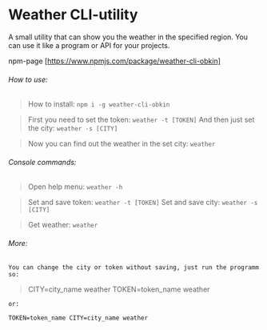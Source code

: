 # Weather CLI-utility

A small utility that can show you the weather in the specified region.
You can use it like a program or API for your projects.

npm-page [https://www.npmjs.com/package/weather-cli-obkin]

###### How to use:

> How to install: `npm i -g weather-cli-obkin`

> First you need to set the token: `weather -t [TOKEN]`
> And then just set the city: `weather -s [CITY]`

> Now you can find out the weather in the set city: `weather`


###### Console commands:

> Open help menu: `weather -h`

> Set and save token: `weather -t [TOKEN]`
> Set and save city: `weather -s [CITY]`
    
> Get weather: `weather`

###### More:

    You can change the city or token without saving, just run the programm so: 

> CITY=city_name weather
> TOKEN=token_name weather

    or: 

    TOKEN=token_name CITY=city_name weather